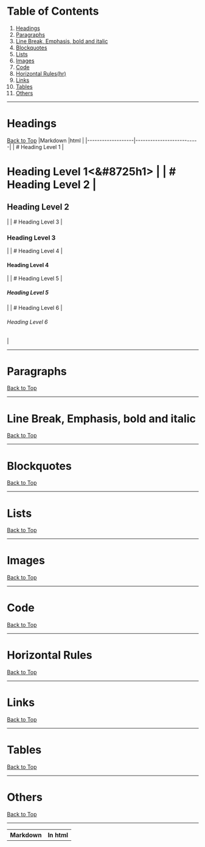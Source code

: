 # Table of Contents <a id="top"></a>
1. [Headings](#headings)
2. [Paragraphs](#paragraphs)
3. [Line Break, Emphasis, bold and italic](#LbEBI)
4. [Blockquotes](#blockquotes)
5. [Lists](#lists)
6. [Images](#images)
7. [Code](#code)
8. [Horizontal Rules(hr)](#hr)
9. [Links](#links)
10. [Tables](#tables)
11. [Others](#others)

*****

# Headings <a id="headings"></a>
[Back to Top](#top)
|Markdown           |html                      |
|-------------------|--------------------------|
| # Heading Level 1 | <h1>Heading Level 1<&#8725h1> |
| # Heading Level 2 | <h2>Heading Level 2</h2> |
| # Heading Level 3 | <h3>Heading Level 3</h3> |
| # Heading Level 4 | <h4>Heading Level 4</h4> |
| # Heading Level 5 | <h5>Heading Level 5</h5> |
| # Heading Level 6 | <h6>Heading Level 6</h6> |

<table>
  <tr>
    <th>Markdown</th>
    <th>In html</th>
  </tr>
  
*****

# Paragraphs <a id="paragraphs"></a>
[Back to Top](#top)

*****

# Line Break, Emphasis, bold and italic <a id="LbEBI"></a>
[Back to Top](#top)

*****

# Blockquotes <a id="Blockquotes"></a>
[Back to Top](#top)

*****

# Lists <a id="lists"></a>
[Back to Top](#top)

*****

# Images <a id="images"></a>
[Back to Top](#top)
*****

# Code <a id="code"></a>
[Back to Top](#top)

*****

# Horizontal Rules <a id="hr"></a>
[Back to Top](#top)

*****

# Links <a id="links"></a>
[Back to Top](#top)

*****

# Tables <a id="tables"></a>
[Back to Top](#top)

*****

# Others <a id="others"></a>
[Back to Top](#top)

*****

